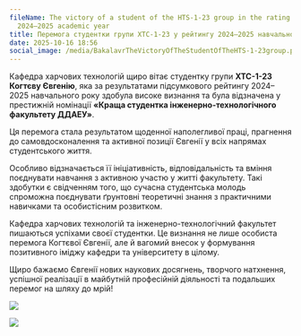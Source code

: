```yaml
---
fileName: The victory of a student of the HTS-1-23 group in the rating of the
  2024–2025 academic year
title: Перемога студентки групи ХТС-1-23 у рейтингу 2024–2025 навчального року
date: 2025-10-16 18:56
social_image: /media/BakalavrTheVictoryOfTheStudentOfTheHTS-1-23group.png
---
```

Кафедра харчових технологій щиро вітає студентку групи **ХТС-1-23 Когтєву Євгенію**, яка за результатами підсумкового рейтингу 2024–2025 навчального року здобула високе визнання та була відзначена у престижній номінації **«Краща студентка інженерно-технологічного факультету ДДАЕУ»**.

Ця перемога стала результатом щоденної наполегливої праці, прагнення до самовдосконалення та активної позиції Євгенії у всіх напрямах студентського життя. 

Особливо відзначається її ініціативність, відповідальність та вміння поєднувати навчання з активною участю у житті факультету. Такі здобутки є свідченням того, що сучасна студентська молодь спроможна поєднувати ґрунтовні теоретичні знання з практичними навичками та особистісним розвитком.

Кафедра харчових технологій та інженерно-технологічний факультет пишаються успіхами своєї студентки. Це визнання не лише особиста перемога Когтєвої Євгенії, але й вагомий внесок у формування позитивного іміджу кафедри та університету в цілому.

Щиро бажаємо Євгенії нових наукових досягнень, творчого натхнення, успішної реалізації в майбутній професійній діяльності та подальших перемог на шляху до мрій!

![](/media/BakalavrTheVictoryOfTheStudentOfTheHTS-1.jpg)

![](/media/BakalavrTheVictoryOfTheStudentOfTheHTS-2.jpg)